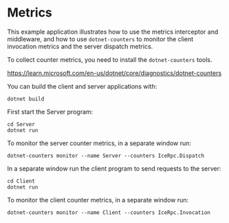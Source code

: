 # Metrics

This example application illustrates how to use the metrics interceptor and middleware, and how to use
`dotnet-counters` to monitor the client invocation metrics and the server dispatch metrics.

To collect counter metrics, you need to install the `dotnet-counters` tools.

https://learn.microsoft.com/en-us/dotnet/core/diagnostics/dotnet-counters

You can build the client and server applications with:

``` shell
dotnet build
```

First start the Server program:

```shell
cd Server
dotnet run
```

To monitor the server counter metrics, in a separate window run:

```shell
dotnet-counters monitor --name Server --counters IceRpc.Dispatch
```

In a separate window run the client program to send requests to the server:

```shell
cd Client
dotnet run
```

To monitor the client counter metrics, in a separate window run:

```shell
dotnet-counters monitor --name Client --counters IceRpc.Invocation
```
